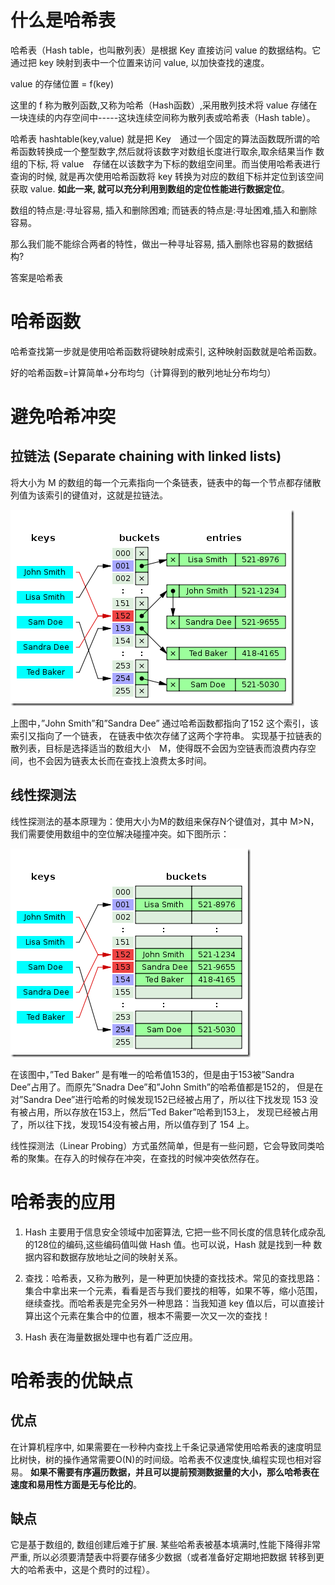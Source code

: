 # 什么是哈希表

哈希表（Hash table，也叫散列表）是根据 Key 直接访问 value 的数据结构。它通过把 key 映射到表中一个位置来访问 value, 以加快查找的速度。

value 的存储位置 = f(key)

这里的 f 称为散列函数,又称为哈希（Hash函数）,采用散列技术将 value 存储在一块连续的内存空间中-----这块连续空间称为散列表或哈希表（Hash table）。

哈希表 hashtable(key,value) 就是把 Key　通过一个固定的算法函数既所谓的哈希函数转换成一个整型数字,然后就将该数字对数组长度进行取余,取余结果当作
数组的下标, 将 value　存储在以该数字为下标的数组空间里。而当使用哈希表进行查询的时候, 就是再次使用哈希函数将 key 转换为对应的数组下标并定位到该空间获取 value. __如此一来, 就可以充分利用到数组的定位性能进行数据定位__。

数组的特点是:寻址容易, 插入和删除困难; 而链表的特点是:寻址困难,插入和删除容易。

那么我们能不能综合两者的特性，做出一种寻址容易, 插入删除也容易的数据结构?

答案是哈希表

# 哈希函数

哈希查找第一步就是使用哈希函数将键映射成索引, 这种映射函数就是哈希函数。

好的哈希函数=计算简单+分布均匀（计算得到的散列地址分布均匀）

# 避免哈希冲突

## 拉链法 (Separate chaining with linked lists)

将大小为 M 的数组的每一个元素指向一个条链表，链表中的每一个节点都存储散列值为该索引的键值对，这就是拉链法。

![Separatechainingwithlinkedlists](https://github.com/xianfeng92/Fuck-Funny-DataStructure-Algorithms/blob/master/images/Separatechainingwithlinkedlists.png)

上图中，”John Smith”和”Sandra Dee” 通过哈希函数都指向了152 这个索引，该索引又指向了一个链表， 在链表中依次存储了这两个字符串。
实现基于拉链表的散列表，目标是选择适当的数组大小　M，使得既不会因为空链表而浪费内存空间，也不会因为链表太长而在查找上浪费太多时间。

## 线性探测法

线性探测法的基本原理为：使用大小为M的数组来保存N个键值对，其中 M>N，我们需要使用数组中的空位解决碰撞冲突。如下图所示：

![LinearProbing](https://github.com/xianfeng92/Fuck-Funny-DataStructure-Algorithms/blob/master/images/LinearProbing.png)

在该图中，”Ted Baker” 是有唯一的哈希值153的，但是由于153被”Sandra Dee”占用了。而原先”Snadra Dee”和”John Smith”的哈希值都是152的，
但是在对”Sandra Dee”进行哈希的时候发现152已经被占用了，所以往下找发现 153 没有被占用，所以存放在153上，然后”Ted Baker”哈希到153上，
发现已经被占用了，所以往下找，发现154没有被占用，所以值存到了 154 上。

线性探测法（Linear Probing）方式虽然简单，但是有一些问题，它会导致同类哈希的聚集。在存入的时候存在冲突，在查找的时候冲突依然存在。

# 哈希表的应用

1. Hash 主要用于信息安全领域中加密算法, 它把一些不同长度的信息转化成杂乱的128位的编码,这些编码值叫做 Hash 值。也可以说，Hash 就是找到一种
   数据内容和数据存放地址之间的映射关系。

2. 查找：哈希表，又称为散列，是一种更加快捷的查找技术。常见的查找思路：集合中拿出来一个元素，看看是否与我们要找的相等，如果不等，缩小范围，
   继续查找。而哈希表是完全另外一种思路：当我知道 key 值以后，可以直接计算出这个元素在集合中的位置，根本不需要一次又一次的查找！

3. Hash 表在海量数据处理中也有着广泛应用。

# 哈希表的优缺点

## 优点

在计算机程序中, 如果需要在一秒种内查找上千条记录通常使用哈希表的速度明显比树快，树的操作通常需要O(N)的时间级。哈希表不仅速度快,编程实现也相对容易。
__如果不需要有序遍历数据，并且可以提前预测数据量的大小，那么哈希表在速度和易用性方面是无与伦比的__。

## 缺点

它是基于数组的, 数组创建后难于扩展. 某些哈希表被基本填满时,性能下降得非常严重, 所以必须要清楚表中将要存储多少数据（或者准备好定期地把数据
转移到更大的哈希表中，这是个费时的过程）。
